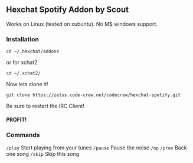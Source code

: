 ## Hexchat Spotify Addon by Scout

Works on Linux (tested on xubuntu). No M$ windows support.

### Installation

```
cd ~/.hexchat/addons 
```
or for xchat2

```
cd ~/.xchat2/
```
Now lets clone it!

```
git clone https://zelus.code-crew.net/codecrew/hexchat-spotify.git
```

Be sure to restart the IRC Client!
 
#### PROFIT! 


### Commands

 ```/play``` Start playing from your tunes
```/pause``` Pause the noise
```/np``` 
```/prev``` Back one song
```/skip``` Skip this song

